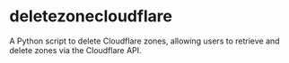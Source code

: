# deletezonecloudflare
A Python script to delete Cloudflare zones, allowing users to retrieve and delete zones via the Cloudflare API.
